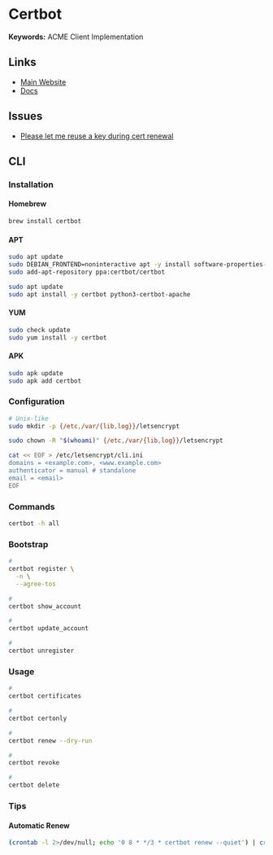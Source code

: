 # Certbot

**Keywords:** ACME Client Implementation

## Links

- [Main Website](https://certbot.eff.org/)
- [Docs](https://certbot.eff.org/docs/)

## Issues

- [Please let me reuse a key during cert renewal](https://github.com/certbot/certbot/issues/3788)

## CLI

### Installation

#### Homebrew

```sh
brew install certbot
```

#### APT

```sh
sudo apt update
sudo DEBIAN_FRONTEND=noninteractive apt -y install software-properties-common
sudo add-apt-repository ppa:certbot/certbot

sudo apt update
sudo apt install -y certbot python3-certbot-apache
```

#### YUM

```sh
sudo check update
sudo yum install -y certbot
```

#### APK

```sh
sudo apk update
sudo apk add certbot
```

### Configuration

```sh
# Unix-like
sudo mkdir -p {/etc,/var/{lib,log}}/letsencrypt

sudo chown -R "$(whoami)" {/etc,/var/{lib,log}}/letsencrypt

cat << EOF > /etc/letsencrypt/cli.ini
domains = <example.com>, <www.example.com>
authenticator = manual # standalone
email = <email>
EOF
```

<!--
reuse-key = True
-->

### Commands

```sh
certbot -h all
```

### Bootstrap

```sh
#
certbot register \
  -n \
  --agree-tos

#
certbot show_account

#
certbot update_account

#
certbot unregister
```

### Usage

```sh
#
certbot certificates

#
certbot certonly

#
certbot renew --dry-run

#
certbot revoke

#
certbot delete
```

<!--
ls /etc/letsencrypt/live/<example.com>
-->

### Tips

#### Automatic Renew

```sh
(crontab -l 2>/dev/null; echo '0 8 * */3 * certbot renew --quiet') | crontab -
```
